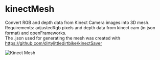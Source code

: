 # kinectMesh
Convert RGB and depth data from Kinect Camera images into 3D mesh.<br>
Requirements: adjustedRgb pixels and depth data from kinect cam (in json format) and openFrameworks.<br>
The .json used for generating the mesh was created with https://github.com/dirtylittledirtbike/kinectSaver

![Kinect Mesh](https://i.imgur.com/caU4nHs.png)
